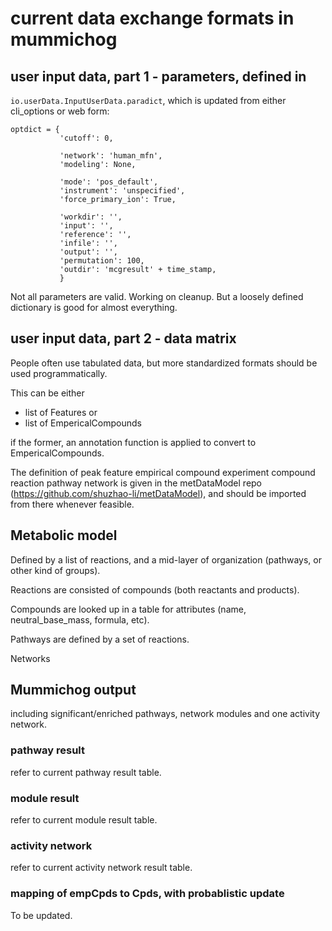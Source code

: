 # current data exchange formats in mummichog


## user input data, part 1 - parameters, defined in 

`io.userData.InputUserData.paradict`, 
which is updated from either cli_options or web form:

    optdict = {
               'cutoff': 0,
               
               'network': 'human_mfn',
               'modeling': None,
               
               'mode': 'pos_default',
               'instrument': 'unspecified',
               'force_primary_ion': True,
               
               'workdir': '',
               'input': '',
               'reference': '',
               'infile': '',
               'output': '',
               'permutation': 100,
               'outdir': 'mcgresult' + time_stamp,
               }

Not all parameters are valid. Working on cleanup. 
But a loosely defined dictionary is good for almost everything.

## user input data, part 2 - data matrix

People often use tabulated data, but more standardized formats should be used programmatically.

This can be either 
- list of Features
or
- list of EmpericalCompounds

if the former,
an annotation function is applied to convert to EmpericalCompounds.

The definition of 
    peak
    feature
    empirical compound
    experiment
    compound
    reaction
    pathway
    network
is given in the metDataModel repo (https://github.com/shuzhao-li/metDataModel),
and should be imported from there whenever feasible.

## Metabolic model

Defined by a list of reactions, and a mid-layer of organization (pathways, or other kind of groups).

Reactions are consisted of compounds (both reactants and products).

Compounds are looked up in a table for attributes (name, neutral_base_mass, formula, etc).

Pathways are defined by a set of reactions.

Networks 

## Mummichog output

including significant/enriched pathways, network modules and one activity network.

### pathway result

refer to current pathway result table.

### module result

refer to current module result table.

### activity network

refer to current activity network result table.

### mapping of empCpds to Cpds, with probablistic update

To be updated.